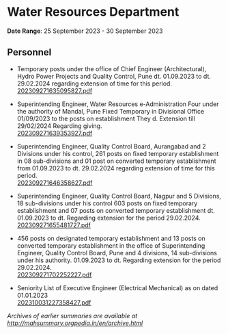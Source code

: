 # Water Resources Department

**Date Range**: 25 September 2023 - 30 September 2023


## Personnel
- Temporary posts under the office of Chief Engineer (Architectural), Hydro Power Projects and Quality Control, Pune dt. 01.09.2023 to dt. 29.02.2024 regarding extension of time for this period.\
  [202309271635095827.pdf](https://gr.maharashtra.gov.in/Site/Upload/Government%20Resolutions/English/202309271635095827.pdf)

- Superintending Engineer, Water Resources e-Administration Four under the authority of Mandal, Pune Fixed Temporary in Divisional Office 01/09/2023 to the posts on establishment They d. Extension till 29/02/2024 Regarding giving.\
  [202309271639353927.pdf](https://gr.maharashtra.gov.in/Site/Upload/Government%20Resolutions/English/202309271639353927.pdf)

- Superintending Engineer, Quality Control Board, Aurangabad and 2 Divisions under his control, 261 posts on fixed temporary establishment in 08 sub-divisions and 01 post on converted temporary establishment from 01.09.2023 to dt. 29.02.2024 regarding extension of time for this period.\
  [202309271646358627.pdf](https://gr.maharashtra.gov.in/Site/Upload/Government%20Resolutions/English/202309271646358627.pdf)

- Superintending Engineer, Quality Control Board, Nagpur and 5 Divisions, 18 sub-divisions under his control 603 posts on fixed temporary establishment and 07 posts on converted temporary establishment dt. 01.09.2023 to dt. Regarding extension for the period 29.02.2024.\
  [202309271655481727.pdf](https://gr.maharashtra.gov.in/Site/Upload/Government%20Resolutions/English/202309271655481727.pdf)

- 456 posts on designated temporary establishment and 13 posts on converted temporary establishment in the office of Superintending Engineer, Quality Control Board, Pune and 4 divisions, 14 sub-divisions under his authority. 01.09.2023 to dt. Regarding extension for the period 29.02.2024.\
  [202309271702252227.pdf](https://gr.maharashtra.gov.in/Site/Upload/Government%20Resolutions/English/202309271702252227.pdf)

- Seniority List of Executive Engineer (Electrical Mechanical) as on dated 01.01.2023\
  [202310031227358427.pdf](https://gr.maharashtra.gov.in/Site/Upload/Government%20Resolutions/English/202310031227358427.pdf)


*Archives of earlier summaries are available at http://mahsummary.orgpedia.in/en/archive.html*